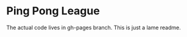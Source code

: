 Ping Pong League
================

The actual code lives in gh-pages branch. This is just a lame readme.

